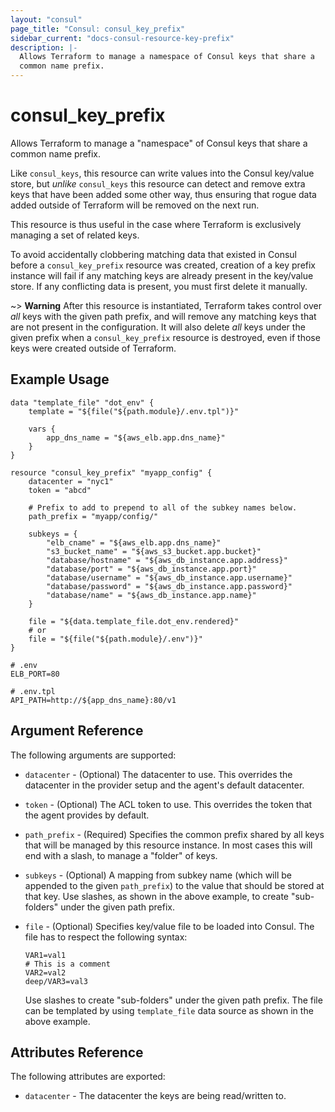 ```yaml
---
layout: "consul"
page_title: "Consul: consul_key_prefix"
sidebar_current: "docs-consul-resource-key-prefix"
description: |-
  Allows Terraform to manage a namespace of Consul keys that share a
  common name prefix.
---
```


# consul\_key\_prefix

Allows Terraform to manage a "namespace" of Consul keys that share a common
name prefix.

Like `consul_keys`, this resource can write values into the Consul key/value
store, but *unlike* `consul_keys` this resource can detect and remove extra
keys that have been added some other way, thus ensuring that rogue data
added outside of Terraform will be removed on the next run.

This resource is thus useful in the case where Terraform is exclusively
managing a set of related keys.

To avoid accidentally clobbering matching data that existed in Consul before
a `consul_key_prefix` resource was created, creation of a key prefix instance
will fail if any matching keys are already present in the key/value store.
If any conflicting data is present, you must first delete it manually.

~> **Warning** After this resource is instantiated, Terraform takes control
over *all* keys with the given path prefix, and will remove any matching keys
that are not present in the configuration. It will also delete *all* keys under
the given prefix when a `consul_key_prefix` resource is destroyed, even if
those keys were created outside of Terraform.

## Example Usage

```
data "template_file" "dot_env" {
    template = "${file("${path.module}/.env.tpl")}"
 
    vars {
        app_dns_name = "${aws_elb.app.dns_name}"
    }
}

resource "consul_key_prefix" "myapp_config" {
    datacenter = "nyc1"
    token = "abcd"

    # Prefix to add to prepend to all of the subkey names below.
    path_prefix = "myapp/config/"

    subkeys = {
        "elb_cname" = "${aws_elb.app.dns_name}"
        "s3_bucket_name" = "${aws_s3_bucket.app.bucket}"
        "database/hostname" = "${aws_db_instance.app.address}"
        "database/port" = "${aws_db_instance.app.port}"
        "database/username" = "${aws_db_instance.app.username}"
        "database/password" = "${aws_db_instance.app.password}"
        "database/name" = "${aws_db_instance.app.name}"
    }

    file = "${data.template_file.dot_env.rendered}"
    # or
    file = "${file("${path.module}/.env")}"
}
```

```
# .env
ELB_PORT=80
```

```
# .env.tpl
API_PATH=http://${app_dns_name}:80/v1
```

## Argument Reference

The following arguments are supported:

* `datacenter` - (Optional) The datacenter to use. This overrides the
  datacenter in the provider setup and the agent's default datacenter.

* `token` - (Optional) The ACL token to use. This overrides the
  token that the agent provides by default.

* `path_prefix` - (Required) Specifies the common prefix shared by all keys
  that will be managed by this resource instance. In most cases this will
  end with a slash, to manage a "folder" of keys.

* `subkeys` - (Optional) A mapping from subkey name (which will be appended
  to the given `path_prefix`) to the value that should be stored at that key.
  Use slashes, as shown in the above example, to create "sub-folders" under
  the given path prefix.

* `file` - (Optional) Specifies key/value file to be loaded into Consul.
  The file has to respect the following syntax:
  ```
  VAR1=val1
  # This is a comment
  VAR2=val2
  deep/VAR3=val3
  ```
  Use slashes to create "sub-folders" under the given path prefix.
  The file can be templated by using `template_file` data source as shown
  in the above example.

## Attributes Reference

The following attributes are exported:

* `datacenter` - The datacenter the keys are being read/written to.
